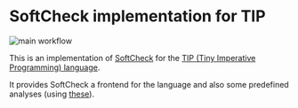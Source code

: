 # SoftCheck implementation for TIP

![main workflow](https://github.com/joaosreis/softcheck-tip/actions/workflows/main.yml/badge.svg)

This is an implementation of [SoftCheck](https://github.com/joaosreis/softcheck)
for the [TIP (Tiny Imperative Programming) language](https://cs.au.dk/~amoeller/spa/1-TIP.pdf).

It provides SoftCheck a frontend for the language and also some predefined
analyses (using [these](https://github.com/joaosreis/softcheck-analysis)).
